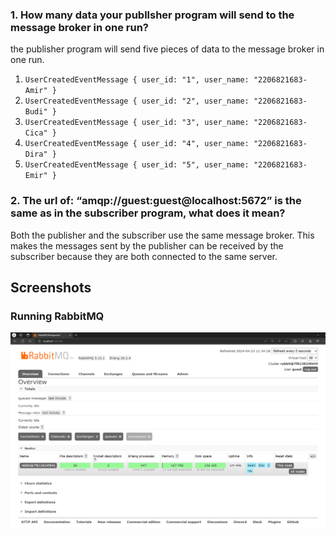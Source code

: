 ###  1. How many data your publlsher program will send to the message broker in one run?
the publisher program will send five pieces of data to the message broker in one run. 
1.  `UserCreatedEventMessage { user_id: "1", user_name: "2206821683-Amir" }`
2.  `UserCreatedEventMessage { user_id: "2", user_name: "2206821683-Budi" }`
3.  `UserCreatedEventMessage { user_id: "3", user_name: "2206821683-Cica" }`
4.  `UserCreatedEventMessage { user_id: "4", user_name: "2206821683-Dira" }`
5.  `UserCreatedEventMessage { user_id: "5", user_name: "2206821683-Emir" }`

### 2. The url of: “amqp://guest:guest@localhost:5672” is the same as in the subscriber program, what does it mean?
Both the publisher and the subscriber use the same message broker. This makes the messages sent by the publisher can be received by the subscriber because they are both connected to the same server.

## Screenshots
### Running RabbitMQ
![RabbitMQ page](assets/image.png)